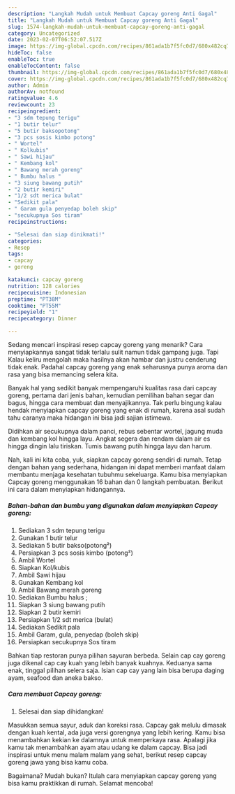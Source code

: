 ```yaml
---
description: "Langkah Mudah untuk Membuat Capcay goreng Anti Gagal"
title: "Langkah Mudah untuk Membuat Capcay goreng Anti Gagal"
slug: 1574-langkah-mudah-untuk-membuat-capcay-goreng-anti-gagal
category: Uncategorized
date: 2023-02-07T06:52:07.517Z
image: https://img-global.cpcdn.com/recipes/861ada1b7f5fc0d7/680x482cq70/capcay-goreng-foto-resep-utama.jpg
hideToc: false
enableToc: true
enableTocContent: false
thumbnail: https://img-global.cpcdn.com/recipes/861ada1b7f5fc0d7/680x482cq70/capcay-goreng-foto-resep-utama.jpg
cover: https://img-global.cpcdn.com/recipes/861ada1b7f5fc0d7/680x482cq70/capcay-goreng-foto-resep-utama.jpg
author: Admin
authorAv: notfound
ratingvalue: 4.6
reviewcount: 23
recipeingredient:
- "3 sdm tepung terigu"
- "1 butir telur"
- "5 butir baksopotong"
- "3 pcs sosis kimbo potong"
- " Wortel"
- " Kolkubis"
- " Sawi hijau"
- " Kembang kol"
- " Bawang merah goreng"
- " Bumbu halus "
- "3 siung bawang putih"
- "2 butir kemiri"
- "1/2 sdt merica bulat"
- "Sedikit pala"
- " Garam gula penyedap boleh skip"
- "secukupnya Sos tiram"
recipeinstructions:

- "Selesai dan siap dinikmati!"
categories:
- Resep
tags:
- capcay
- goreng

katakunci: capcay goreng 
nutrition: 128 calories
recipecuisine: Indonesian
preptime: "PT38M"
cooktime: "PT55M"
recipeyield: "1"
recipecategory: Dinner

---
```



Sedang mencari inspirasi resep capcay goreng yang menarik? Cara menyiapkannya sangat tidak terlalu sulit namun tidak gampang juga. Tapi Kalau keliru mengolah maka hasilnya akan hambar dan justru cenderung tidak enak. Padahal capcay goreng yang enak seharusnya punya aroma dan rasa yang bisa memancing selera kita.


Banyak hal yang sedikit banyak mempengaruhi kualitas rasa dari capcay goreng, pertama dari jenis bahan, kemudian pemilihan bahan segar dan bagus, hingga cara membuat dan menyajikannya. Tak perlu bingung kalau hendak menyiapkan capcay goreng yang enak di rumah, karena asal sudah tahu caranya maka hidangan ini bisa jadi sajian istimewa.

Didihkan air secukupnya dalam panci, rebus sebentar wortel, jagung muda dan kembang kol hingga layu. Angkat segera dan rendam dalam air es hingga dingin lalu tiriskan. Tumis bawang putih hingga layu dan harum.


Nah, kali ini kita coba, yuk, siapkan capcay goreng sendiri di rumah. Tetap dengan bahan yang sederhana, hidangan ini dapat memberi manfaat dalam membantu menjaga kesehatan tubuhmu sekeluarga. Kamu bisa menyiapkan Capcay goreng menggunakan 16 bahan dan 0 langkah pembuatan. Berikut ini cara dalam menyiapkan hidangannya.

<!--inarticleads1-->

##### Bahan-bahan dan bumbu yang digunakan dalam menyiapkan Capcay goreng:

1. Sediakan 3 sdm tepung terigu
1. Gunakan 1 butir telur
1. Sediakan 5 butir bakso(potong²)
1. Persiapkan 3 pcs sosis kimbo (potong²)
1. Ambil  Wortel
1. Siapkan  Kol/kubis
1. Ambil  Sawi hijau
1. Gunakan  Kembang kol
1. Ambil  Bawang merah goreng
1. Sediakan  Bumbu halus ;
1. Siapkan 3 siung bawang putih
1. Siapkan 2 butir kemiri
1. Persiapkan 1/2 sdt merica (bulat)
1. Sediakan Sedikit pala
1. Ambil  Garam, gula, penyedap (boleh skip)
1. Persiapkan secukupnya Sos tiram


Bahkan tiap restoran punya pilihan sayuran berbeda. Selain cap cay goreng juga dikenal cap cay kuah yang lebih banyak kuahnya. Keduanya sama enak, tinggal pilihan selera saja. Isian cap cay yang lain bisa berupa daging ayam, seafood dan aneka bakso. 

<!--inarticleads2-->

##### Cara membuat Capcay goreng:


1. Selesai dan siap dihidangkan!

Masukkan semua sayur, aduk dan koreksi rasa. Capcay gak melulu dimasak dengan kuah kental, ada juga versi gorengnya yang lebih kering. Kamu bisa menambahkan kekian ke dalamnya untuk memperkaya rasa. Apalagi jika kamu tak menambahkan ayam atau udang ke dalam capcay. Bisa jadi inspirasi untuk menu malam malam yang sehat, berikut resep capcay goreng jawa yang bisa kamu coba. 

Bagaimana? Mudah bukan? Itulah cara menyiapkan capcay goreng yang bisa kamu praktikkan di rumah. Selamat mencoba!
